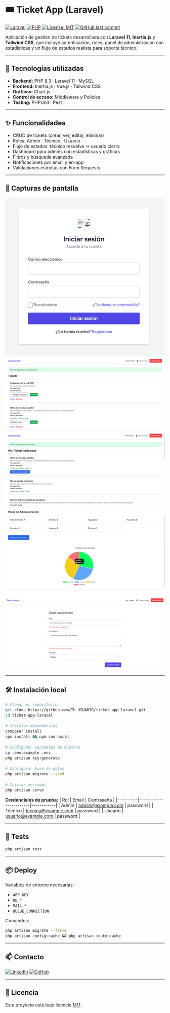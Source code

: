 # 🎟️ Ticket App (Laravel)

[![Laravel](https://img.shields.io/badge/Laravel-11-FF2D20?logo=laravel&logoColor=white)](https://laravel.com)
[![PHP](https://img.shields.io/badge/PHP-8.3-777BB4?logo=php&logoColor=white)](https://www.php.net/)
[![License: MIT](https://img.shields.io/badge/License-MIT-green.svg)](LICENSE)
[![GitHub last commit](https://img.shields.io/github/last-commit/TU_USUARIO/ticket-app-laravel)](https://github.com/ericcobasdev/ticket-app-laravel)

Aplicación de gestión de tickets desarrollada con **Laravel 11**, **Inertia.js** y **Tailwind CSS**, que incluye autenticación, roles, panel de administración con estadísticas y un flujo de estados realista para soporte técnico.  

---

## 🚀 Tecnologías utilizadas
- **Backend:** PHP 8.3 · Laravel 11 · MySQL
- **Frontend:** Inertia.js · Vue.js · Tailwind CSS
- **Gráficos:** Chart.js
- **Control de acceso:** Middleware y Policies
- **Testing:** PHPUnit · Pest

---

## ✨ Funcionalidades
- CRUD de tickets (crear, ver, editar, eliminar)
- Roles: Admin · Técnico · Usuario
- Flujo de estados: técnico resuelve → usuario cierra
- Dashboard para admins con estadísticas y gráficas
- Filtros y búsqueda avanzada
- Notificaciones por email y en-app
- Validaciones estrictas con Form Requests

---

## 📸 Capturas de pantalla

![Login](docs/login.png)
![Listado de tickets](docs/listado-tickets.png)
![Solucion de ticket](docs/tickets-asignados.png)
![Dashboard](docs/dashboard.png)
![Formulario de ticket](docs/form-ticket.png)


---

## 🛠️ Instalación local
```bash
# Clonar el repositorio
git clone https://github.com/TU_USUARIO/ticket-app-laravel.git
cd ticket-app-laravel

# Instalar dependencias
composer install
npm install && npm run build

# Configurar variables de entorno
cp .env.example .env
php artisan key:generate

# Configurar base de datos
php artisan migrate --seed

# Iniciar servidor
php artisan serve
```

**Credenciales de prueba:**
| Rol      | Email                  | Contraseña |
|----------|------------------------|------------|
| Admin    | admin@example.com       | password   |
| Técnico  | tecnico@example.com     | password   |
| Usuario  | usuario@example.com     | password   |

---

## 🧪 Tests
```bash
php artisan test
```

---

## 📦 Deploy
Variables de entorno necesarias:
- `APP_KEY`
- `DB_*`
- `MAIL_*`
- `QUEUE_CONNECTION`

Comandos:
```bash
php artisan migrate --force
php artisan config:cache && php artisan route:cache
```

---

## 📫 Contacto
[![LinkedIn](https://img.shields.io/badge/LinkedIn-Perfil-0A66C2?logo=linkedin&logoColor=white)](https://www.linkedin.com/in/ericcobas/)
[![GitHub](https://img.shields.io/badge/GitHub-Perfil-181717?logo=github&logoColor=white)](https://github.com/ericcobasdev)

---

## 📄 Licencia
Este proyecto está bajo licencia [MIT](LICENSE).
